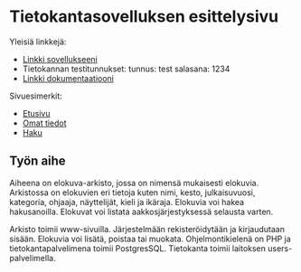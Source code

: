 # Tietokantasovelluksen esittelysivu

Yleisiä linkkejä:

* [Linkki sovellukseeni](http://jorilind.users.cs.helsinki.fi/tsoha/)
* Tietokannan testitunnukset: 
tunnus: test 
salasana: 1234
* [Linkki dokumentaatiooni](https://github.com/Camellion/Tsoha-Bootstrap/blob/master/doc/dokumentaatio.pdf)

 
Sivuesimerkit:

* [Etusivu](http://jorilind.users.cs.helsinki.fi/tsoha/testisivut/etusivu.html)
* [Omat tiedot](http://jorilind.users.cs.helsinki.fi/tsoha/testisivut/omat_tiedot.html)
* [Haku](http://jorilind.users.cs.helsinki.fi/tsoha/testisivut/haku.html)


## Työn aihe

Aiheena on elokuva-arkisto, jossa on nimensä mukaisesti elokuvia. Arkistossa on elokuvien eri tietoja kuten nimi, kesto, julkaisuvuosi, kategoria, ohjaaja, näyttelijät, kieli ja ikäraja. Elokuvia voi hakea hakusanoilla. Elokuvat voi listata aakkosjärjestyksessä selausta varten.

Arkisto toimii www-sivuilla. Järjestelmään rekisteröidytään ja kirjaudutaan sisään. Elokuvia voi lisätä, poistaa tai muokata. Ohjelmontikielenä on PHP ja tietokantapalvelimena toimii PostgresSQL. Tietokanta toimii laitoksen users-palvelimella.
